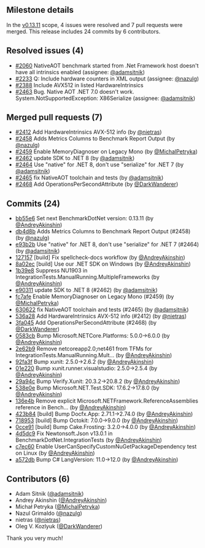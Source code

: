 ## Milestone details

In the [v0.13.11](https://github.com/dotnet/BenchmarkDotNet/issues?q=milestone:v0.13.11) scope, 
4 issues were resolved and 7 pull requests were merged.
This release includes 24 commits by 6 contributors.

## Resolved issues (4)

* [#2060](https://github.com/dotnet/BenchmarkDotNet/issues/2060) NativeAOT benchmark started from .Net Framework host doesn't have all intrinsics enabled (assignee: [@adamsitnik](https://github.com/adamsitnik))
* [#2233](https://github.com/dotnet/BenchmarkDotNet/issues/2233) Q: Include hardware counters in XML output (assignee: [@nazulg](https://github.com/nazulg))
* [#2388](https://github.com/dotnet/BenchmarkDotNet/issues/2388) Include AVX512 in listed HardwareIntrinsics
* [#2463](https://github.com/dotnet/BenchmarkDotNet/issues/2463) Bug. Native AOT .NET 7.0 doesn't work. System.NotSupportedException: X86Serialize (assignee: [@adamsitnik](https://github.com/adamsitnik))

## Merged pull requests (7)

* [#2412](https://github.com/dotnet/BenchmarkDotNet/pull/2412) Add HardwareIntrinsics AVX-512 info (by [@nietras](https://github.com/nietras))
* [#2458](https://github.com/dotnet/BenchmarkDotNet/pull/2458) Adds Metrics Columns to Benchmark Report Output (by [@nazulg](https://github.com/nazulg))
* [#2459](https://github.com/dotnet/BenchmarkDotNet/pull/2459) Enable MemoryDiagnoser on Legacy Mono (by [@MichalPetryka](https://github.com/MichalPetryka))
* [#2462](https://github.com/dotnet/BenchmarkDotNet/pull/2462) update SDK to .NET 8 (by [@adamsitnik](https://github.com/adamsitnik))
* [#2464](https://github.com/dotnet/BenchmarkDotNet/pull/2464) Use "native" for .NET 8, don't use "serialize" for .NET 7 (by [@adamsitnik](https://github.com/adamsitnik))
* [#2465](https://github.com/dotnet/BenchmarkDotNet/pull/2465) fix NativeAOT toolchain and tests (by [@adamsitnik](https://github.com/adamsitnik))
* [#2468](https://github.com/dotnet/BenchmarkDotNet/pull/2468) Add OperationsPerSecondAttribute (by [@DarkWanderer](https://github.com/DarkWanderer))

## Commits (24)

* [bb55e6](https://github.com/dotnet/BenchmarkDotNet/commit/bb55e6b067829c74e04838255e96d949857d5731) Set next BenchmarkDotNet version: 0.13.11 (by [@AndreyAkinshin](https://github.com/AndreyAkinshin))
* [db4d8b](https://github.com/dotnet/BenchmarkDotNet/commit/db4d8b6d8a652db4bb1e4b1b4b0cd9df917e9584) Adds Metrics Columns to Benchmark Report Output (#2458) (by [@nazulg](https://github.com/nazulg))
* [e93b2b](https://github.com/dotnet/BenchmarkDotNet/commit/e93b2b1b332fc90da4934025e2edba7d67a15b54) Use "native" for .NET 8, don't use "serialize" for .NET 7 (#2464) (by [@adamsitnik](https://github.com/adamsitnik))
* [127157](https://github.com/dotnet/BenchmarkDotNet/commit/127157924014afe2d0b58398d682381a855d7c34) [build] Fix spellcheck-docs workflow (by [@AndreyAkinshin](https://github.com/AndreyAkinshin))
* [8a02ec](https://github.com/dotnet/BenchmarkDotNet/commit/8a02ec28d55529f9be0ea66d843049738b2be8fa) [build] Use our .NET SDK on Windows (by [@AndreyAkinshin](https://github.com/AndreyAkinshin))
* [1b39e8](https://github.com/dotnet/BenchmarkDotNet/commit/1b39e8e6d5437bdbf0bb62986e680e54b19cc873) Suppress NU1903 in IntegrationTests.ManualRunning.MultipleFrameworks (by [@AndreyAkinshin](https://github.com/AndreyAkinshin))
* [e90311](https://github.com/dotnet/BenchmarkDotNet/commit/e90311539d78e4bf9d90c6aeae9f40219b31a4ac) update SDK to .NET 8 (#2462) (by [@adamsitnik](https://github.com/adamsitnik))
* [fc7afe](https://github.com/dotnet/BenchmarkDotNet/commit/fc7afeddcff7a52ccee165ac99ba216e8eb138ab) Enable MemoryDiagnoser on Legacy Mono (#2459) (by [@MichalPetryka](https://github.com/MichalPetryka))
* [630622](https://github.com/dotnet/BenchmarkDotNet/commit/630622b6df3192f766ffa03ff07b5086e70cb264) fix NativeAOT toolchain and tests (#2465) (by [@adamsitnik](https://github.com/adamsitnik))
* [536a28](https://github.com/dotnet/BenchmarkDotNet/commit/536a28e0ff2196255fb120aa0d39e40bdbde454a) Add HardwareIntrinsics AVX-512 info (#2412) (by [@nietras](https://github.com/nietras))
* [3fa045](https://github.com/dotnet/BenchmarkDotNet/commit/3fa0456495cac82b536902b101a2972c62c3e4a8) Add OperationsPerSecondAttribute (#2468) (by [@DarkWanderer](https://github.com/DarkWanderer))
* [0583cb](https://github.com/dotnet/BenchmarkDotNet/commit/0583cb90739b3ee4b8258f807ef42cdc3243f82f) Bump Microsoft.NETCore.Platforms: 5.0.0->6.0.0 (by [@AndreyAkinshin](https://github.com/AndreyAkinshin))
* [2e62b9](https://github.com/dotnet/BenchmarkDotNet/commit/2e62b9b0a8c80255914e9e11d06d92871df40f85) Remove netcoreapp2.0;net461 from TFMs for IntegrationTests.ManualRunning.Mult... (by [@AndreyAkinshin](https://github.com/AndreyAkinshin))
* [92fa3f](https://github.com/dotnet/BenchmarkDotNet/commit/92fa3f834e0519d32fd8fc97e26aa82f9626b241) Bump xunit: 2.5.0->2.6.2 (by [@AndreyAkinshin](https://github.com/AndreyAkinshin))
* [01e220](https://github.com/dotnet/BenchmarkDotNet/commit/01e2201c826dd44e089a22c40d8c3abecba320fa) Bump xunit.runner.visualstudio: 2.5.0->2.5.4 (by [@AndreyAkinshin](https://github.com/AndreyAkinshin))
* [29a94c](https://github.com/dotnet/BenchmarkDotNet/commit/29a94ce301dac6121d1e0d1a0d783a6491c27703) Bump Verify.Xunit: 20.3.2->20.8.2 (by [@AndreyAkinshin](https://github.com/AndreyAkinshin))
* [538e0e](https://github.com/dotnet/BenchmarkDotNet/commit/538e0e1771be037ef587b08cb52515ce6daf5c0e) Bump Microsoft.NET.Test.SDK: 17.6.2->17.8.0 (by [@AndreyAkinshin](https://github.com/AndreyAkinshin))
* [136e4b](https://github.com/dotnet/BenchmarkDotNet/commit/136e4bb3f18a419df40c18a5430a29243ab57fd8) Remove explicit Microsoft.NETFramework.ReferenceAssemblies reference in Bench... (by [@AndreyAkinshin](https://github.com/AndreyAkinshin))
* [423b84](https://github.com/dotnet/BenchmarkDotNet/commit/423b8473d02d5bd59617675190660222198bf7d0) [build] Bump Docfx.App: 2.71.1->2.74.0 (by [@AndreyAkinshin](https://github.com/AndreyAkinshin))
* [718953](https://github.com/dotnet/BenchmarkDotNet/commit/718953674a83da4de6563368f38776048024f0d3) [build] Bump Octokit: 7.0.0->9.0.0 (by [@AndreyAkinshin](https://github.com/AndreyAkinshin))
* [0cce91](https://github.com/dotnet/BenchmarkDotNet/commit/0cce9120bd717e31a4a6a4a396faa8f38fd3cc08) [build] Bump Cake.Frosting: 3.2.0->4.0.0 (by [@AndreyAkinshin](https://github.com/AndreyAkinshin))
* [4d5dc9](https://github.com/dotnet/BenchmarkDotNet/commit/4d5dc9ca13072d384cabf565bc3622f8de5626d7) Fix Newtonsoft.Json v13.0.1 in BenchmarkDotNet.IntegrationTests (by [@AndreyAkinshin](https://github.com/AndreyAkinshin))
* [c7ec60](https://github.com/dotnet/BenchmarkDotNet/commit/c7ec60ad6d4e54a99463eb46a0307196cc040940) Enable UserCanSpecifyCustomNuGetPackageDependency test on Linux (by [@AndreyAkinshin](https://github.com/AndreyAkinshin))
* [a572db](https://github.com/dotnet/BenchmarkDotNet/commit/a572db119798fb58b24437ccef6a364efd59e836) Bump C# LangVersion: 11.0->12.0 (by [@AndreyAkinshin](https://github.com/AndreyAkinshin))

## Contributors (6)

* Adam Sitnik ([@adamsitnik](https://github.com/adamsitnik))
* Andrey Akinshin ([@AndreyAkinshin](https://github.com/AndreyAkinshin))
* Michał Petryka ([@MichalPetryka](https://github.com/MichalPetryka))
* Nazul Grimaldo ([@nazulg](https://github.com/nazulg))
* nietras ([@nietras](https://github.com/nietras))
* Oleg V. Kozlyuk ([@DarkWanderer](https://github.com/DarkWanderer))

Thank you very much!

